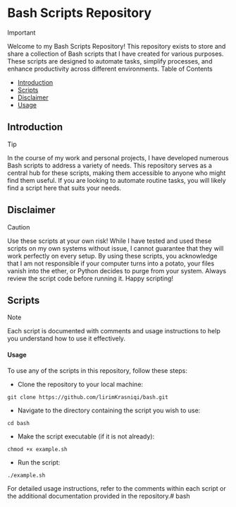# Bash Scripts Repository


> [!IMPORTANT]
> Welcome to my Bash Scripts Repository! This repository exists to store and share a collection of Bash scripts that I have created for various purposes. These scripts are designed to automate tasks, simplify processes, and enhance productivity across different environments.
Table of Contents


- [Introduction](README.md#introduction)
- [Scripts](README.md#Scripts)
- [Disclaimer](README.md#Disclaimer)
- [Usage](#Usage)



## Introduction
> [!TIP]
> In the course of my work and personal projects, I have developed numerous Bash scripts to address a variety of needs. This repository serves as a central hub for these scripts, making them accessible to anyone who might find them useful. If you are looking to automate routine tasks, you will likely find a script here that suits your needs.



## Disclaimer
> [!CAUTION]
> Use these scripts at your own risk! While I have tested and used these scripts on my own systems without issue, I cannot guarantee that they will work perfectly on every setup. By using these scripts, you acknowledge that I am not responsible if your computer turns into a potato, your files vanish into the ether, or Python decides to purge from your system. Always review the script code before running it. Happy scripting!




## Scripts
> [!NOTE]
> Each script is documented with comments and usage instructions to help you understand how to use it effectively.



#### Usage

To use any of the scripts in this repository, follow these steps:

- Clone the repository to your local machine:

```
git clone https://github.com/lirimKrasniqi/bash.git
```

- Navigate to the directory containing the script you wish to use:

```
cd bash
```

- Make the script executable (if it is not already):

```
chmod +x example.sh
```

- Run the script:

```
./example.sh
```

For detailed usage instructions, refer to the comments within each script or the additional documentation provided in the repository.# bash
